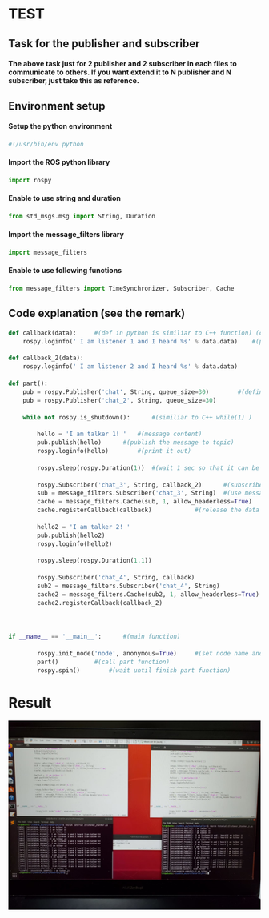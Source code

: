 
# TEST

## Task for the publisher and subscriber

#### The above task just for 2 publisher and 2 subscriber in each files to communicate to others. If you want extend it to N publisher and N subscriber, just take this as reference.

## Environment setup

#### Setup the python environment
```python
#!/usr/bin/env python 	
```

#### Import the ROS python library
```python
import rospy 
```

#### Enable to use string and duration
```python
from std_msgs.msg import String, Duration
```

#### Import the message_filters library
```python
import message_filters
```

#### Enable to use following functions
```python
from message_filters import TimeSynchronizer, Subscriber, Cache
```

## Code explanation (see the remark)

```python
def callback(data): 	#(def in python is similiar to C++ function) (callback(data) function names and define variable type)
	rospy.loginfo(' I am listener 1 and I heard %s' % data.data) 	#(print the message and show the message which is from the topic)

def callback_2(data):
	rospy.loginfo(' I am listener 2 and I heard %s' % data.data)

def part():
	pub = rospy.Publisher('chat', String, queue_size=30)		#(define the publisher)(which topic want to publish)(publisher size)(publisher what type of variable)
	pub = rospy.Publisher('chat_2', String, queue_size=30)	

	while not rospy.is_shutdown():		#(similiar to C++ while(1) )

		hello = 'I am talker 1! ' 	#(message content)
		pub.publish(hello)		#(publish the message to topic)
		rospy.loginfo(hello)		#(print it out)

		rospy.sleep(rospy.Duration(1))	#(wait 1 sec so that it can be observe easily)

		rospy.Subscriber('chat_3', String, callback_2)		#(subscribe the what topic, setup variable type, call the callback function after subscribe successfully)
		sub = message_filters.Subscriber('chat_3', String)	#(use message_filter to subscribe the topic)
		cache = message_filters.Cache(sub, 1, allow_headerless=True)		#(setup space to store the message)(get data from sub instruction)(use time stamp provided by ROS real time)
		cache.registerCallback(callback)			#(release the data stored in the space)

		hello2 = 'I am talker 2! ' 
		pub.publish(hello2)
		rospy.loginfo(hello2)

		rospy.sleep(rospy.Duration(1.1))

		rospy.Subscriber('chat_4', String, callback)
		sub2 = message_filters.Subscriber('chat_4', String)
		cache2 = message_filters.Cache(sub2, 1, allow_headerless=True)
		cache2.registerCallback(callback_2)



if __name__ == '__main__':		#(main function)

		rospy.init_node('node', anonymous=True)		#(set node name and which ones can access)
		part()			#(call part function)
		rospy.spin()		#(wait until finish part function)

```

# Result
![image](https://github.com/laitathei/TEST/blob/main/Image/2_pub_and_2_sub.png)



